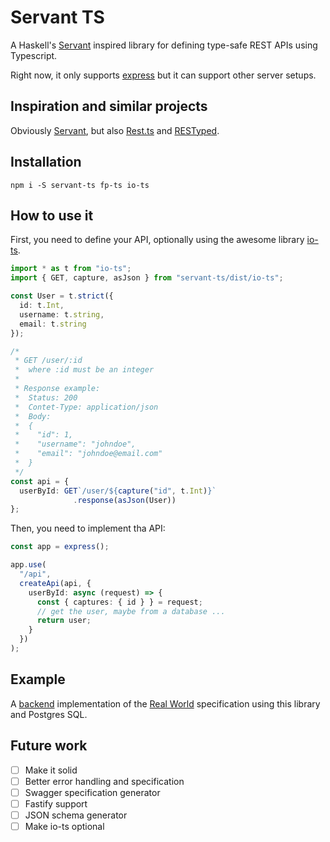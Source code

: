 # Servant TS
A Haskell's [Servant](https://www.servant.dev/) inspired library for defining type-safe REST APIs using Typescript.

Right now, it only supports [express](https://expressjs.com/) but it can support other server setups.

## Inspiration and similar projects
Obviously [Servant](https://www.servant.dev/), but also [Rest.ts](https://github.com/hmil/rest.ts) and [RESTyped](https://github.com/rawrmaan/restyped).

## Installation
```shell
npm i -S servant-ts fp-ts io-ts
```

## How to use it
First, you need to define your API, optionally using the awesome library [io-ts](https://github.com/gcanti/io-ts).

```typescript
import * as t from "io-ts";
import { GET, capture, asJson } from "servant-ts/dist/io-ts";

const User = t.strict({
  id: t.Int,
  username: t.string,
  email: t.string
});

/*
 * GET /user/:id
 *  where :id must be an integer
 * 
 * Response example:
 *  Status: 200
 *  Contet-Type: application/json
 *  Body:
 *  {
 *    "id": 1,
 *    "username": "johndoe",
 *    "email": "johndoe@email.com"
 *  }
 */
const api = {
  userById: GET`/user/${capture("id", t.Int)}`
              .response(asJson(User))
};
```

Then, you need to implement tha API:

```typescript
const app = express();

app.use(
  "/api",
  createApi(api, {
    userById: async (request) => {
      const { captures: { id } } = request;
      // get the user, maybe from a database ...
      return user;
    }
  })
);
```

## Example

A [backend](https://github.com/ivivona/realworld-backend-servant-ts) implementation of the [Real World](https://realworld.io/) specification using this library and Postgres SQL.

## Future work
- [ ] Make it solid
- [ ] Better error handling and specification
- [ ] Swagger specification generator
- [ ] Fastify support
- [ ] JSON schema generator
- [ ] Make io-ts optional

